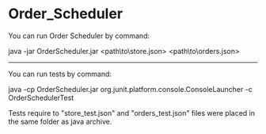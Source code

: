 # Order_Scheduler

You can run Order Scheduler by command:

java -jar OrderScheduler.jar <path\to\store.json> <path\to\orders.json>

************************************************************************

You can run tests by command:

java -cp OrderScheduler.jar org.junit.platform.console.ConsoleLauncher -c OrderSchedulerTest

Tests require to "store_test.json" and "orders_test.json" files were placed in the same folder as java archive.
